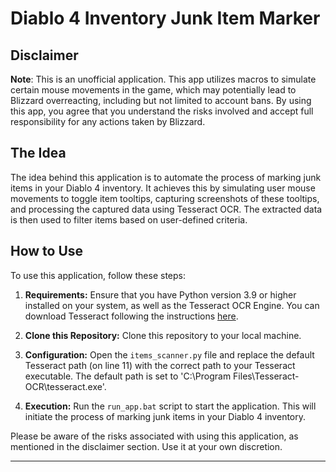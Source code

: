 # Diablo 4 Inventory Junk Item Marker

## Disclaimer

**Note**: This is an unofficial application. This app utilizes macros to simulate certain mouse movements in the game, which may potentially lead to Blizzard overreacting, including but not limited to account bans. By using this app, you agree that you understand the risks involved and accept full responsibility for any actions taken by Blizzard.

## The Idea

The idea behind this application is to automate the process of marking junk items in your Diablo 4 inventory. It achieves this by simulating user mouse movements to toggle item tooltips, capturing screenshots of these tooltips, and processing the captured data using Tesseract OCR. The extracted data is then used to filter items based on user-defined criteria.

## How to Use

To use this application, follow these steps:

1. **Requirements:** Ensure that you have Python version 3.9 or higher installed on your system, as well as the Tesseract OCR Engine. You can download Tesseract following the instructions [here](https://github.com/tesseract-ocr/tesseract).

2. **Clone this Repository:** Clone this repository to your local machine.

3. **Configuration:** Open the `items_scanner.py` file and replace the default Tesseract path (on line 11) with the correct path to your Tesseract executable. The default path is set to 'C:\Program Files\Tesseract-OCR\tesseract.exe'.

4. **Execution:** Run the `run_app.bat` script to start the application. This will initiate the process of marking junk items in your Diablo 4 inventory.

Please be aware of the risks associated with using this application, as mentioned in the disclaimer section. Use it at your own discretion.

---
